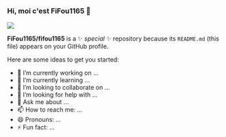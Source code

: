 ### Hi, moi c'est FiFou1165 👋

<img src="https://image.noelshack.com/fichiers/2023/20/5/1684518681-github.png">






**FiFou1165/fifou1165** is a ✨ _special_ ✨ repository because its `README.md` (this file) appears on your GitHub profile.

Here are some ideas to get you started:

- 🔭 I’m currently working on ...
- 🌱 I’m currently learning ...
- 👯 I’m looking to collaborate on ...
- 🤔 I’m looking for help with ...
- 💬 Ask me about ...
- 📫 How to reach me: ...
- 😄 Pronouns: ...
- ⚡ Fun fact: ...

